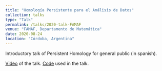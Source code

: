 ```yaml
---
title: "Homología Persistente para el Análisis de Datos"
collection: talks
type: "Talk"
permalink: /talks/2020-talk-FAMAF
venue: "FAMAF, Departamento de Matemática"
date: 2020-08-24
location: "Córdoba, Argentina"
---
```


Introductory talk of Persistent Homology for general public (in spanish).

[Video](https://www.youtube.com/watch?v=R6JQAH0gPsw) of the talk.
[Code](https://github.com/ximenafernandez/Persistent_Homology) used in the talk.

